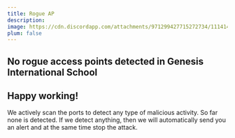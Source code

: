 ```yaml
---
title: Rogue AP
description: 
image: https://cdn.discordapp.com/attachments/971299427715272734/1114144376311001168/Nishant_Iyer.png
plum: false
---
```


## No rogue access points detected in Genesis International School
## Happy working!

We actively scan the ports to detect any type of malicious activity. So far none is detected. If we detect anything, then we will automatically send you an alert and at the same time stop the attack.
